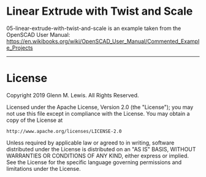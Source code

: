 # Linear Extrude with Twist and Scale

05-linear-extrude-with-twist-and-scale is an example taken from the OpenSCAD User Manual:
https://en.wikibooks.org/wiki/OpenSCAD_User_Manual/Commented_Example_Projects

---

# License

Copyright 2019 Glenn M. Lewis. All Rights Reserved.

Licensed under the Apache License, Version 2.0 (the "License");
you may not use this file except in compliance with the License.
You may obtain a copy of the License at

    http://www.apache.org/licenses/LICENSE-2.0

Unless required by applicable law or agreed to in writing, software
distributed under the License is distributed on an "AS IS" BASIS,
WITHOUT WARRANTIES OR CONDITIONS OF ANY KIND, either express or implied.
See the License for the specific language governing permissions and
limitations under the License.
